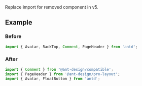 

Replace import for removed component in v5.

## Example

### Before

```TypeScript
import { Avatar, BackTop, Comment, PageHeader } from 'antd';

```

### After

```TypeScript
import { Comment } from '@ant-design/compatible';
import { PageHeader } from '@ant-design/pro-layout';
import { Avatar, FloatButton } from 'antd';
```
